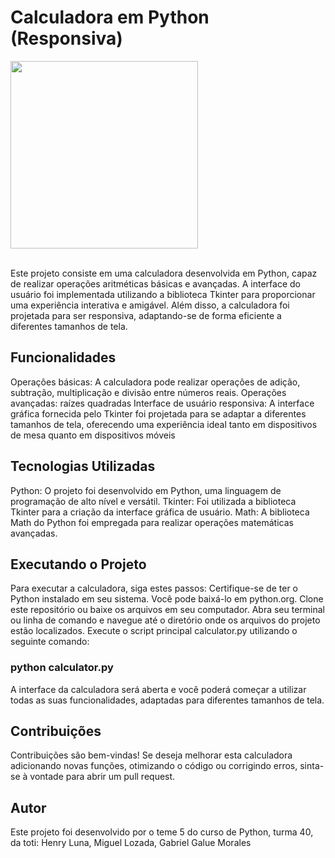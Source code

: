 # Calculadora em Python (Responsiva)
<div aling="center">
  <img src="https://github.com/hluna23/CalculadoraPY/assets/114502390/95d683c6-b3cd-4d34-8d21-9b1d8b0ab494.png" width="300px"/>
</div>
<br>



Este projeto consiste em uma calculadora desenvolvida em Python, capaz de realizar operações aritméticas básicas e avançadas. A interface do usuário foi implementada utilizando a biblioteca Tkinter para proporcionar uma experiência interativa e amigável. Além disso, a calculadora foi projetada para ser responsiva, adaptando-se de forma eficiente a diferentes tamanhos de tela.

## Funcionalidades
Operações básicas: A calculadora pode realizar operações de adição, subtração, multiplicação e divisão entre números reais.
Operações avançadas:  raízes quadradas
Interface de usuário responsiva: A interface gráfica fornecida pelo Tkinter foi projetada para se adaptar a diferentes tamanhos de tela, oferecendo uma experiência ideal tanto em dispositivos de mesa quanto em dispositivos móveis

## Tecnologias Utilizadas
Python: O projeto foi desenvolvido em Python, uma linguagem de programação de alto nível e versátil.
Tkinter: Foi utilizada a biblioteca Tkinter para a criação da interface gráfica de usuário.
Math: A biblioteca Math do Python foi empregada para realizar operações matemáticas avançadas.

## Executando o Projeto
Para executar a calculadora, siga estes passos:
Certifique-se de ter o Python instalado em seu sistema. Você pode baixá-lo em python.org.
Clone este repositório ou baixe os arquivos em seu computador.
Abra seu terminal ou linha de comando e navegue até o diretório onde os arquivos do projeto estão localizados.
Execute o script principal calculator.py utilizando o seguinte comando:

### python calculator.py

A interface da calculadora será aberta e você poderá começar a utilizar todas as suas funcionalidades, adaptadas para diferentes tamanhos de tela.

## Contribuições
Contribuições são bem-vindas! Se deseja melhorar esta calculadora adicionando novas funções, otimizando o código ou corrigindo erros, sinta-se à vontade para abrir um pull request.

## Autor
Este projeto foi desenvolvido por o teme 5 do curso de Python, turma 40, da toti:
Henry Luna, Miguel Lozada, Gabriel Galue Morales
